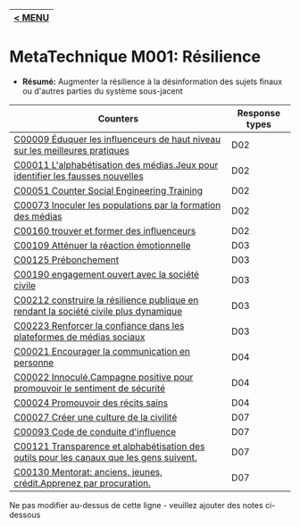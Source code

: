 |[< MENU](../README.md)|
|---|
# MetaTechnique M001: Résilience

* **Résumé:** Augmenter la résilience à la désinformation des sujets finaux ou d'autres parties du système sous-jacent


| Counters | Response types |
| -------- | -------------- |
| [C00009 Éduquer les influenceurs de haut niveau sur les meilleures pratiques](../../generated_pages/counters/C00009.md) | D02 |
| [C00011 L'alphabétisation des médias.Jeux pour identifier les fausses nouvelles](../../generated_pages/counters/C00011.md) | D02 |
| [C00051 Counter Social Engineering Training](../../generated_pages/counters/C00051.md) | D02 |
| [C00073 Inoculer les populations par la formation des médias](../../generated_pages/counters/C00073.md) | D02 |
| [C00160 trouver et former des influenceurs](../../generated_pages/counters/C00160.md) | D02 |
| [C00109 Atténuer la réaction émotionnelle](../../generated_pages/counters/C00109.md) | D03 |
| [C00125 Prébonchement](../../generated_pages/counters/C00125.md) | D03 || [C00188 Formation dans la salle de rédaction / journaliste pour contrer d'influencer les mouvements](../../generated_pages/counters/C00188.md) | D03 |
| [C00190 engagement ouvert avec la société civile](../../generated_pages/counters/C00190.md) | D03 |
| [C00212 construire la résilience publique en rendant la société civile plus dynamique](../../generated_pages/counters/C00212.md) | D03 |
| [C00223 Renforcer la confiance dans les plateformes de médias sociaux](../../generated_pages/counters/C00223.md) | D03 |
| [C00021 Encourager la communication en personne](../../generated_pages/counters/C00021.md) | D04 |
| [C00022 Innoculé.Campagne positive pour promouvoir le sentiment de sécurité](../../generated_pages/counters/C00022.md) | D04 |
| [C00024 Promouvoir des récits sains](../../generated_pages/counters/C00024.md) | D04 || [C00111 Réduire la polarisation en connectant et en présentant des interprétations sympathiques des vues opposées](../../generated_pages/counters/C00111.md) | D04 |
| [C00027 Créer une culture de la civilité](../../generated_pages/counters/C00027.md) | D07 |
| [C00093 Code de conduite d'influence](../../generated_pages/counters/C00093.md) | D07 |
| [C00121 Transparence et alphabétisation des outils pour les canaux que les gens suivent.](../../generated_pages/counters/C00121.md) | D07 |
| [C00130 Mentorat: anciens, jeunes, crédit.Apprenez par procuration.](../../generated_pages/counters/C00130.md) | D07 |



Ne pas modifier au-dessus de cette ligne - veuillez ajouter des notes ci-dessous